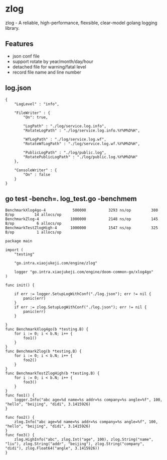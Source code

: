 # zlog
zlog - A reliable, high-performance, flexsible, clear-model golang logging library.

## Features
* json conf file
* support rotate by year/month/day/hour
* detached file for warning/fatal level
* record file name and line number

## log.json
```
{
    "LogLevel" : "info",

    "FileWriter" : {
        "On": true,

        "LogPath" : "./log/service.log.info",
        "RotateLogPath" : "./log/service.log.info.%Y%M%D%H",

        "WfLogPath" : "./log/service.log.wf",
        "RotateWfLogPath" : "./log/service.log.wf.%Y%M%D%H",

        "PublicLogPath" : "./log/public.log",
        "RotatePublicLogPath" : "./log/public.log.%Y%M%D%H"
    },

    "ConsoleWriter" : {
        "On" : false
    }
}
```

## go test -bench=. log_test.go -benchmem
```
BenchmarkXlog4go-4        	  500000	      3293 ns/op	     380 B/op	      14 allocs/op
BenchmarkZlog-4           	 1000000	      2148 ns/op	     145 B/op	       6 allocs/op
BenchmarkTestZlogHigh-4   	 1000000	      1547 ns/op	     325 B/op	       1 allocs/op
```

```
package main

import (
	"testing"

	"go.intra.xiaojukeji.com/engine/zlog"

	logger "go.intra.xiaojukeji.com/engine/doom-common-go/xlog4go"
)

func init() {

	if err := logger.SetupLogWithConf("./log.json"); err != nil {
		panic(err)
	}
	if err := zlog.SetupLogWithConf("./log.json"); err != nil {
		panic(err)
	}

}
func BenchmarkXlog4go(b *testing.B) {
	for i := 0; i < b.N; i++ {
		foo1()
	}
}
func BenchmarkZlog(b *testing.B) {
	for i := 0; i < b.N; i++ {
		foo2()
	}
}
func BenchmarkTestZlogHigh(b *testing.B) {
	for i := 0; i < b.N; i++ {
		foo3()
	}
}
func foo1() {
	logger.Info("abc age=%d name=%s addr=%s company=%s angle=%f", 100, "hello", "beijing", "didi", 3.1415926)
}

func foo2() {
	zlog.Info("abc age=%d name=%s addr=%s company=%s angle=%f", 100, "hello", "beijing", "didi", 3.1415926)
}
func foo3() {
	zlog.HighInfo("abc", zlog.Int("age", 100), zlog.String("name", "liu"), zlog.String("addr", "beijing"), zlog.String("company", "didi"), zlog.Float64("angle", 3.1415926))
}
```
